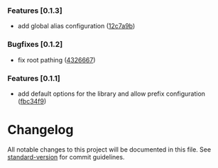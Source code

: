 ### Features [0.1.3]

* add global alias configuration ([12c7a9b](https://github.com/Subwaytime/vite-aliases/commit/74daa908333db723763a087b5ea2727916dd6df0))

### Bugfixes [0.1.2]

* fix root pathing ([4326667](https://github.com/Subwaytime/vite-aliases/commit/d11c5bbef4f495083d769aa9ae6c65974c49a082))

### Features [0.1.1]

* add default options for the library and allow prefix configuration ([fbc34f9](https://github.com/Subwaytime/vite-aliases/commit/7059471c06918f4a5045c24faa42da996b064331))

# Changelog

All notable changes to this project will be documented in this file. See [standard-version](https://github.com/conventional-changelog/standard-version) for commit guidelines.
